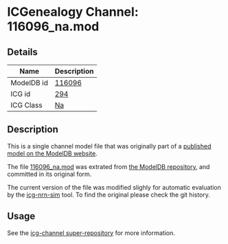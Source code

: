 # ICGenealogy Channel: 116096\_na.mod

## Details

Name | Description
---- | -----------
ModelDB id | [116096](http://senselab.med.yale.edu/ModelDB/ShowModel.cshtml?model=116096)
ICG id | [294](http://icg.neurotheory.ox.ac.uk/channels/2/294)
ICG Class | [Na](http://icg.neurotheory.ox.ac.uk/channels/2)

## Description

This is a single channel model file that was originally part of a [published model on the ModelDB website](http://senselab.med.yale.edu/ModelDB/ShowModel.cshtml?model=116096).


The file [116096\_na.mod](116096_na.mod) was extrated from [the ModelDB repository](http://senselab.med.yale.edu/ModelDB/ShowModel.cshtml?model=116096), and committed in its original form.

The current version of the file was modified slighly for automatic evaluation by the [icg-nrn-sim](https://github.com/icgenealogy/icg-nrn-sim) tool. To find the original please check the git history.


## Usage

See the [icg-channel super-repository](https://github.com/icgenealogy/icg-channels) for more information.